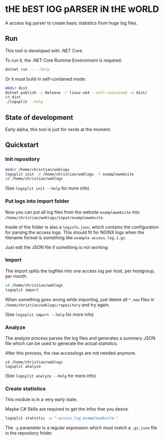 # tHE bEST lOG pARSER iN tHE wORLD

A access log parser to create basic statistics from huge log files.

## Run

This tool is developed with .NET Core.

To run it, the .NET Core Runtime Environment is required:

```sh
dotnet run -- --help
```

Or it must build in self-contained mode:

```sh
mkdir dist
dotnet publish -c Release -r linux-x64 --self-contained -o dist/
cd dist
./logsplit --help
```

## State of development

Early alpha, this tool is just for nerds at the moment.

## Quickstart

### Init repository

```sh
mkdir /home/christian/weblogs
logsplit init -d /home/christian/weblogs -f examplewebsite
cd /home/christian/weblogs
```

(See `logsplit init --help` for more info)

### Put logs into import folder

Now you can put all log files from the website
`examplewebsite` into `/home/christian/weblogs/input/examplewebsite`.

Inside of the folder is also a `loginfo.json`, which contains the configuration
for parsing the access logs. This should fit for NGINX logs when the filename
format is something like `example-access.log.1.gz`.

Just edit the JSON file if something is not working.

### Import

The import splits the logfiles into one access log per
host, per hostgroup, per month.

```sh
cd /home/christian/weblogs
logsplit import
```

When something goes wrong while importing, just delete all
`*.new` files in `/home/christian/weblogs/repository` and try again.

(See `logsplit import --help` for more info)

### Analyze

The analyze process parses the log files and generates a summary JSON
file which can be used to generate the actual statistics.

After this process, the raw accesslogs are not needed anymore.

```
cd /home/christian/weblogs
logsplit analyze
```

(See `logsplit analyze --help` for more info)

### Create statistics

This module is in a very early state.

Maybe C# Skills are required to get the infos that you desire.

```sh
logsplit statistic -p "-access_log_examplewebsite-"
```

The `-p` parameter is a regular expression which must match a `.gz.json`
file in the repository folder.

